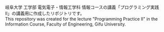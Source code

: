岐阜大学 工学部 電気電子・情報工学科 情報コースの講義「プログラミング実践II」の講義用に作成したリポジトリです。<br>
This repository was created for the lecture "Programming Practice II" in the Information Course, Faculty of Engineering, Gifu University.
